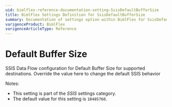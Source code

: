 ```yaml
---
uid: bimlflex-reference-documentation-setting-SsisDefaultBufferSize
title: BimlFlex Settings Definition for SsisDefaultBufferSize
summary: Documentation of settings option within BimlFlex for SsisDefaultBufferSize
varigenceProduct: BimlFlex
varigenceArticleType: Reference
---
```


# Default Buffer Size

SSIS Data Flow configuration for Default Buffer Size for supported destinations. Override the value here to change the default SSIS behavior

Notes:

* This setting is part of the *SSIS* settings category.
* The default value for this setting is `10485760`.